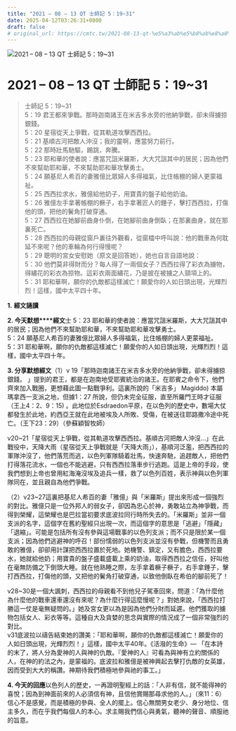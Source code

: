 ```yaml
---
title: "2021 – 08 – 13 QT 士師記 5：19~31"
date: 2025-04-12T03:26:31+0800
draft: false
# original_url: https://cmtc.tw/2021-08-13-qt-%e5%a3%ab%e5%b8%ab%e8%a8%98-5%ef%bc%9a1931
---
```


![2021 – 08 – 13 QT 士師記 5：19\~31](/images/qt.jpg   "2021 – 08 – 13 QT 士師記 5：19\~31")

# 2021 – 08 – 13 QT 士師記 5：19\~31

> 士師記 5：19\~31  
> 5：19 君王都來爭戰。那時迦南諸王在米吉多水旁的他納爭戰，卻未得擄掠銀錢。  
> 5：20 星宿從天上爭戰，從其軌道攻擊西西拉。  
> 5：21 基順古河把敵人沖沒；我的靈啊，應當努力前行。  
> 5：22 那時壯馬馳驅，踢跳，奔騰。  
> 5：23 耶和華的使者說：應當咒詛米羅斯，大大咒詛其中的居民；因為他們不來幫助耶和華，不來幫助耶和華攻擊勇士。  
> 5：24 願基尼人希百的妻雅億比眾婦人多得福氣，比住帳棚的婦人更蒙福祉。  
> 5：25 西西拉求水，雅億給他奶子，用寶貴的盤子給他奶油。  
> 5：26 雅億左手拿著帳棚的橛子，右手拿著匠人的錘子，擊打西西拉，打傷他的頭，把他的鬢角打破穿通。  
> 5：27 西西拉在她腳前曲身仆倒，在她腳前曲身倒臥；在那裏曲身，就在那裏死亡。  
> 5：28 西西拉的母親從窗戶裏往外觀看，從窗櫺中呼叫說：他的戰車為何耽延不來呢？他的車輪為何行得慢呢？  
> 5：29 聰明的宮女安慰她（原文是回答她），她也自言自語地說：  
> 5：30 他們莫非得財而分？每人得了一兩個女子？西西拉得了彩衣為擄物，得繡花的彩衣為掠物。這彩衣兩面繡花，乃是披在被擄之人頸項上的。  
> 5：31 耶和華啊，願你的仇敵都這樣滅亡！願愛你的人如日頭出現，光輝烈烈！這樣，國中太平四十年。

**1.** **經文誦讀**

**2. 今天默想****經文**士 5：23 耶和華的使者說：應當咒詛米羅斯，大大咒詛其中的居民；因為他們不來幫助耶和華，不來幫助耶和華攻擊勇士。  
5：24 願基尼人希百的妻雅億比眾婦人多得福氣，比住帳棚的婦人更蒙福祉。  
5：31 耶和華啊，願你的仇敵都這樣滅亡！願愛你的人如日頭出現，光輝烈烈！這樣，國中太平四十年。

**3. 分享默想經文**（1）v 19「那時迦南諸王在米吉多水旁的他納爭戰，卻未得擄掠銀錢。 」提到的君王，都是在迦南地受耶賓統治的諸王。在耶賓之命令下，他們齊來加入戰圈，更想藉此圖一點戰爭利。這裏所說的「米吉多」 Magiddo) 本屬瑪拿西一支派之地，但據1：27 所說，但仍未完全征服，直至所羅門王時才征服（王上4：2、9：15) 。此地位於Esdraedon平原，在以色列的歷史中，數場大仗都發生於此地，約西亞王就在此地被埃及人所敗、受傷，在被送往耶路撒冷途中死亡。（王下23：29）（參蘇穎智牧師）

v20\~21「星宿從天上爭戰，從其軌道攻擊西西拉。基順古河把敵人沖沒…」在此戰役中，天降大雨（星宿從天上爭戰就是「天降大雨」），基順河泛濫，把西西拉的軍隊沖沒了，他們落荒而逃，以色列軍隊騎着壯馬，快速奔馳，追趕敵人，把他們打得落花流水，一個也不能逃避，只有西西拉落車步行逃跑。這是上帝的手段，使我們想到上帝也曾用紅海淹沒埃及追兵一樣，救了以色列百姓，表示神與以色列軍隊同在，並且親自為他們爭戰。

（2）v23\~27這裏把基尼人希百的妻「雅億」與「米羅斯」提出來形成一個強烈的對比。雅億只是一位外邦人的弱女子，卻因為忠心於神，勇敢站立為神爭戰，而得到榮耀，這榮耀也是巴拉當初要求底波拉同行時所失去的。「米羅斯」並非一個支派的名字，這個字在舊約聖經只出現一次，而這個字的意思是「逃避」「隱藏」「退縮」。可能是包括所有沒有參與這場戰事的以色列支派；而不只是限於某一個支派；因為他們逃避神的呼召！部份懦弱的以色列支派並沒有參戰，但機警而且勇敢的雅億，卻卻用計謀把西西拉置於死地。她機警、鎮定，又有膽色，西西拉要水，她就給他奶；用寶貴的盤子盛載盛載上乘的奶油，取得西西拉之信任，好叫他在毫無防備之下倒頭大睡。就在他熟睡之際，左手拿着橛子橛子，右手拿錘子，擊打西西拉，打傷他的頭，又把他的鬢角打破穿通，以致他倒臥在希伯的腳前死了！

v28\~30是一個大諷刺，西西拉的母親看不到他兒子駕車回來，問道：「為什麼他為什麼他的戰車還車還沒有來呢？為什麼行得這麼慢呢？」對她來說，「西西拉打勝這一仗是毫無疑問的。」她及宮女更以為是因為他們分財而延遲。他們獲取的擄物包括女人、彩衣等等。這種自大及貪婪的思念與實際的情況成了一個非常強烈的對比。  
v31底波拉以禱告結束她的讚美：「耶和華啊，願你的仇敵都這樣滅亡！願愛你的人如日頭出現，光輝烈烈！」這樣，國中太平40年。《活潑的生命》— 「在本詩的末了，將人分為愛神的人與神的仇敵。『愛神的人』可看為與神有立約關係的人，在神的約法之內，是蒙福的。底波拉和雅億是被神興起去擊打仇敵的女英雄，因而受到大大的稱讚。神期待我們積極地參與祂的事工。」

**4. 今天的回應**以色列人的歷史，一再證明聖經上的話：「人非有信，就不能得神的喜悅；因為到神面前來的人必須信有神，且信他賞賜那尋求他的人。」（來11：6）信心不是感覺，而是積極的參與、全人的擺上。信心無關男女老少、身分地位、信主多久，而在乎我們每個人的本心。求主賜我們信心與勇氣，聽神的聲音、順服祂的旨意。